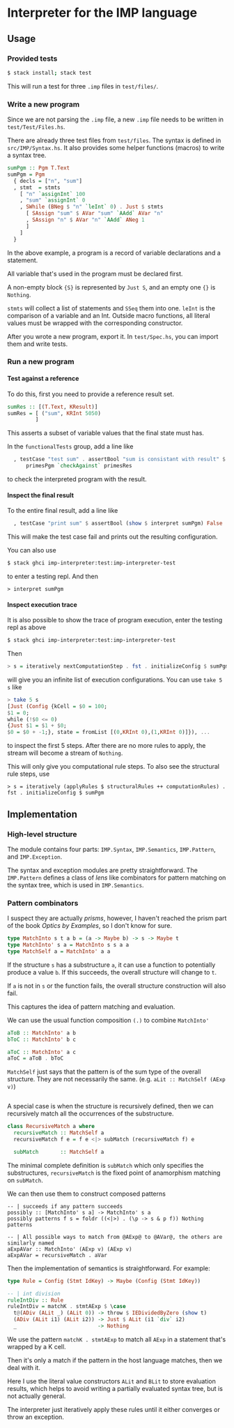 # Interpreter for the IMP language

## Usage

### Provided tests

```sh
$ stack install; stack test
```

This will run a test for three `.imp` files in `test/files/`.

### Write a new program

Since we are not parsing the `.imp` file, a new `.imp` file needs to be written in `test/Test/Files.hs`.

There are already three test files from `test/files`. The syntax is defined in `src/IMP/Syntax.hs`. It also provides some helper functions (macros) to write a syntax tree.


```hs
sumPgm :: Pgm T.Text
sumPgm = Pgm
  { decls = ["n", "sum"]
  , stmt  = stmts
    [ "n" `assignInt` 100
    , "sum" `assignInt` 0
    , SWhile (BNeg $ "n" `leInt` 0) . Just $ stmts
      [ SAssign "sum" $ AVar "sum" `AAdd` AVar "n"
      , SAssign "n" $ AVar "n" `AAdd` ANeg 1
      ]
    ]
  }
```

In the above example, a program is a record of variable declarations and a statement.

All variable that's used in the program must be declared first.

A non-empty block `{S}` is represented by `Just S`, and an empty one `{}` is `Nothing`.

`stmts` will collect a list of statements and `SSeq` them into one. `leInt` is the comparison of a variable and an Int. Outside macro functions, all literal values must be wrapped with the corresponding constructor.

After you wrote a new program, export it. In `test/Spec.hs`, you can import them and write tests.

### Run a new program

#### Test against a reference

To do this, first you need to provide a reference result set.

```hs
sumRes :: [(T.Text, KResult)]
sumRes = [ ("sum", KRInt 5050)
         ]
```

This asserts a subset of variable values that the final state must has.

In the `functionalTests` group, add a line like

```hs
  , testCase "test sum" . assertBool "sum is consistant with result" $
      primesPgm `checkAgainst` primesRes
```

to check the interpreted program with the result.

#### Inspect the final result

To the entire final result, add a line like

```hs
  , testCase "print sum" $ assertBool (show $ interpret sumPgm) False
```

This will make the test case fail and prints out the resulting configuration.

You can also use

```sh
$ stack ghci imp-interpreter:test:imp-interpreter-test
```

to enter a testing repl. And then

```
> interpret sumPgm
```

#### Inspect execution trace

It is also possible to show the trace of program execution, enter the testing repl as above

```sh
$ stack ghci imp-interpreter:test:imp-interpreter-test
```

Then

```hs
> s = iteratively nextComputationStep . fst . initializeConfig $ sumPgm
```

will give you an infinite list of execution configurations. You can use `take 5 s` like

```hs
> take 5 s
[Just (Config {kCell = $0 = 100;
$1 = 0;
while (!$0 <= 0)
{Just $1 = $1 + $0;
$0 = $0 + -1;}, state = fromList [(0,KRInt 0),(1,KRInt 0)]}), ...
```

to inspect the first 5 steps. After there are no more rules to apply, the stream will become a stream of `Nothing`.

This will only give you computational rule steps. To also see the structural rule steps, use

```
> s = iteratively (applyRules $ structuralRules ++ computationRules) . fst . initializeConfig $ sumPgm
```

## Implementation

### High-level structure

The module contains four parts: `IMP.Syntax`, `IMP.Semantics`, `IMP.Pattern`, and `IMP.Exception`.

The syntax and exception modules are pretty straightforward. The `IMP.Pattern` defines a class of *lens* like combinators for pattern matching on the syntax tree, which is used in `IMP.Semantics`.

### Pattern combinators

I suspect they are actually *prisms*, however, I haven't reached the prism part of the book *Optics by Examples*, so I don't know for sure.

```hs
type MatchInto s t a b = (a -> Maybe b) -> s -> Maybe t
type MatchInto' s a = MatchInto s s a a
type MatchSelf a = MatchInto' a a
```

If the structure `s` has a substructure `a`, it can use a function to potentially produce a value `b`. If this succeeds, the overall structure will change to `t`.

If `a` is not in `s` or the function fails, the overall structure construction will also fail.

This captures the idea of pattern matching and evaluation.

We can use the usual function composition `(.)` to combine `MatchInto'`

```hs
aToB :: MatchInto' a b
bToC :: MatchInto' b c

aToC :: MatchInto' a c
aToC = aToB . bToC
```

`MatchSelf` just says that the pattern is of the sum type of the overall structure. They are not necessarily the same. (e.g. `aLit :: MatchSelf (AExp v)`)

```hs
```

A special case is when the structure is recursively defined, then we can recursively match all the occurrences of the substructure.

```hs
class RecursiveMatch a where
  recursiveMatch :: MatchSelf a
  recursiveMatch f e = f e <|> subMatch (recursiveMatch f) e

  subMatch       :: MatchSelf a
```

The minimal complete definition is `subMatch` which only specifies the substructures, `recursiveMatch` is the fixed point of anamorphism matching on `subMatch`.

We can then use them to construct composed patterns


```
-- | succeeds if any pattern succeeds
possibly :: [MatchInto' s a] -> MatchInto' s a
possibly patterns f s = foldr ((<|>) . (\p -> s & p f)) Nothing patterns

-- | All possible ways to match from @AExp@ to @AVar@, the others are similarly named
aExpAVar :: MatchInto' (AExp v) (AExp v)
aExpAVar = recursiveMatch . aVar
```

Then the implementation of semantics is straightforward. For example:

```hs
type Rule = Config (Stmt IdKey) -> Maybe (Config (Stmt IdKey))

-- | int division
ruleIntDiv :: Rule
ruleIntDiv = matchK . stmtAExp $ \case
  t@(ADiv (ALit _) (ALit 0)) -> throw $ IEDividedByZero (show t)
  (ADiv (ALit i1) (ALit i2)) -> Just $ ALit (i1 `div` i2)
  _                          -> Nothing
```

We use the pattern `matchK . stmtAExp` to match all `AExp` in a statement that's wrapped by a K cell.

Then it's only a match if the pattern in the host language matches, then we deal with it.

Here I use the literal value constructors `ALit` and `BLit` to store evaluation results, which helps to avoid writing a partially evaluated syntax tree, but is not actually general.

The interpreter just iteratively apply these rules until it either converges or throw an exception.

